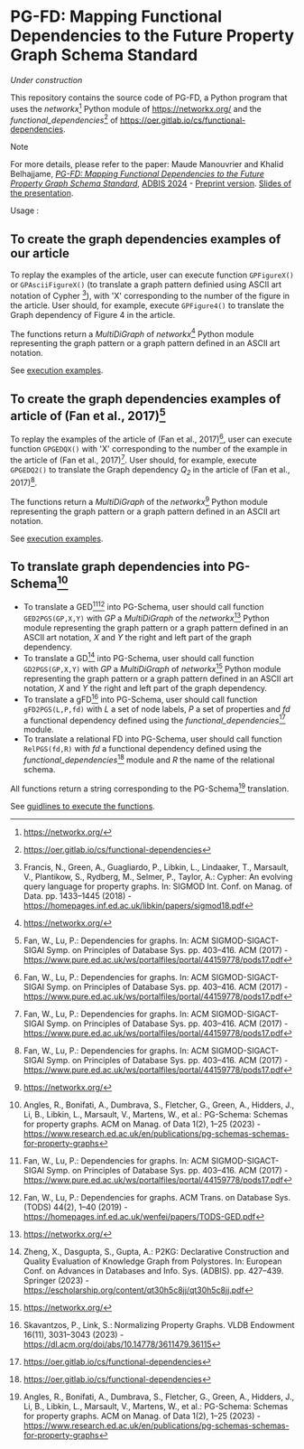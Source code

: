 # PG-FD: Mapping Functional Dependencies to the Future Property Graph Schema Standard
*Under construction*

This repository contains the source code of PG-FD, a Python program that uses the *networkx*[^1] Python module of https://networkx.org/ and the *functional_dependencies*[^2] of https://oer.gitlab.io/cs/functional-dependencies.

>[!NOTE] 
For more details, please refer to the paper: Maude Manouvrier and Khalid Belhajjame, [*PG-FD: Mapping Functional Dependencies to the Future Property Graph Schema Standard*](https://link.springer.com/chapter/10.1007/978-3-031-70626-4_4), [ADBIS 2024](https://conferences.sigappfr.org/adbis2024/) - [Preprint version](https://hal.science/hal-04679790). [Slides of the presentation](https://github.com/MaudeManouvrier/PG-FD/blob/main/PGFD_Slides_ADBIS2024.pdf).

Usage :

## To create the graph dependencies examples of our article 
To replay the examples of the article, user can execute function `GPFigureX()` or `GPAsciiFigureX()` (to translate a graph pattern definied using ASCII art notation of Cypher [^3]), with 'X' corresponding to the number of the figure in the article. User should, for example, execute `GPFigure4()` to translate the Graph dependency of Figure 4 in the article.

The functions return a *MultiDiGraph* of *networkx*[^1] Python module representing the graph pattern or a graph pattern defined in an ASCII art notation.

See [execution examples](https://github.com/MaudeManouvrier/PG-FD/blob/main/src/sampleResults.md).

##  To create the graph dependencies examples of article of (Fan et al., 2017)[^5]
To replay the examples of the article of (Fan et al., 2017)[^5], user can execute function `GPGEDQX()` with 'X' corresponding to the number of the example in the article of (Fan et al., 2017)[^5]. User should, for example, execute `GPGEDQ2()` to translate the Graph dependency *Q<sub>2</sub>* in the article of (Fan et al., 2017)[^5].

The functions return a *MultiDiGraph* of the *networkx*[^1] Python module representing the graph pattern or a graph pattern defined in an ASCII art notation.

See [execution examples](https://github.com/MaudeManouvrier/PG-FD/blob/main/src/sampleResults.md).

## To translate graph dependencies into PG-Schema[^4]
* To translate a GED[^5][^6] into PG-Schema, user should call function `GED2PGS(GP,X,Y)` with *GP* a *MultiDiGraph* of the *networkx*[^1] Python module representing the graph pattern or a graph pattern defined in an ASCII art notation, *X* and *Y* the right and left part of the graph dependency.
* To translate a GD[^8] into PG-Schema, user should call function `GD2PGS(GP,X,Y)` with *GP* a *MultiDiGraph* of *networkx*[^1] Python module representing the graph pattern or a graph pattern defined in an ASCII art notation, *X* and *Y* the right and left part of the graph dependency.
* To translate a gFD[^7] into PG-Schema, user should call function `gFD2PGS(L,P,fd)` with *L* a set of node labels, *P* a set of properties and *fd* a functional dependency defined using the *functional_dependencies*[^2] module.
* To translate a relational FD into PG-Schema, user should call function `RelPGS(fd,R)` with *fd* a functional dependency defined using the *functional_dependencies*[^2] module and *R* the name of the relational schema.

All functions return a string corresponding to the PG-Schema[^4] translation.

See [guidlines to execute the functions](https://github.com/MaudeManouvrier/PG-FD/blob/main/src/ToExecuteThePrototype.md).

[^1]: https://networkx.org/
[^2]: https://oer.gitlab.io/cs/functional-dependencies
[^3]: Francis, N., Green, A., Guagliardo, P., Libkin, L., Lindaaker, T., Marsault, V., Plantikow, S., Rydberg, M., Selmer, P., Taylor, A.: Cypher: An evolving query language for property graphs. In: SIGMOD Int. Conf. on Manag. of Data. pp. 1433–1445 (2018) - https://homepages.inf.ed.ac.uk/libkin/papers/sigmod18.pdf
[^4]: Angles, R., Bonifati, A., Dumbrava, S., Fletcher, G., Green, A., Hidders, J., Li, B., Libkin, L., Marsault, V., Martens, W., et al.: PG-Schema: Schemas for property
graphs. ACM on Manag. of Data 1(2), 1–25 (2023) - https://www.research.ed.ac.uk/en/publications/pg-schemas-schemas-for-property-graphs
[^5]: Fan, W., Lu, P.: Dependencies for graphs. In: ACM SIGMOD-SIGACT-SIGAI Symp. on Principles of Database Sys. pp. 403–416. ACM (2017) - https://www.pure.ed.ac.uk/ws/portalfiles/portal/44159778/pods17.pdf
[^6]: Fan, W., Lu, P.: Dependencies for graphs. ACM Trans. on Database Sys. (TODS) 44(2), 1–40 (2019) - https://homepages.inf.ed.ac.uk/wenfei/papers/TODS-GED.pdf
[^7]: Skavantzos, P., Link, S.: Normalizing Property Graphs. VLDB Endowment 16(11), 3031–3043 (2023) - https://dl.acm.org/doi/abs/10.14778/3611479.36115
[^8]: Zheng, X., Dasgupta, S., Gupta, A.: P2KG: Declarative Construction and Quality Evaluation of Knowledge Graph from Polystores. In: European Conf. on Advances in Databases and Info. Sys. (ADBIS). pp. 427–439. Springer (2023) - https://escholarship.org/content/qt30h5c8jj/qt30h5c8jj.pdf





